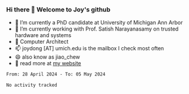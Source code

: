 ### Hi there 👋 Welcome to Joy's github

- 🔭 I’m currently a PhD candidate at University of Michigan Ann Arbor
- 🌱 I’m currently working with Prof. Satish Narayanasamy on trusted hardware and systems
- 👯 Computer Architect
- 📫 joydong [AT] umich.edu is the mailbox I check most often
- 😄 also know as jiao_chew
- 💬 read more at [my website](https://joydddd.github.io/)
<!--START_SECTION:waka-->

```txt
From: 28 April 2024 - To: 05 May 2024

No activity tracked
```

<!--END_SECTION:waka-->

